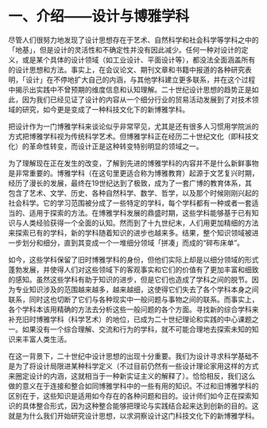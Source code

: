 # 一、介绍——设计与博雅学科

尽管人们很努力地发现了设计思想存在于艺术、自然科学和社会科学等学科之中的「地基」，但是设计的灵活性和不确定性并没有因此减少。任何一种对设计的定义，或是某个具体的设计领域（如工业设计、平面设计等），都没法全面涵盖所有的设计思想和方法。事实上，在会议论文、期刊文章和书籍中报道的各种研究表明，「设计」在不停地扩大自己的内涵，与其他学科建立更多联系，并在这个过程中揭示出实践中不曾预期的维度信息和认知理解。二十世纪设计思想的趋势正是如此，因为我们已经见证了设计的内容从一个细分行业的贸易活动发展到了对技术领域的研究，如今更是变成了一种科技文化下的新博雅学科。

把设计作为一门博雅学科来谈论似乎非常罕见，尤其是还有很多人习惯用学院派的方式把博雅学科视为传统科学艺术。但博雅学科正在经历二十世纪文化（即科技文化）的革命性转变，而设计正是这种转变特别明显的领域之一。

为了理解现在正在发生的改变，了解到先进的博雅学科的内容并不是什么新鲜事物是非常重要的。博雅学科（在这句里更适合称为博雅教育）起源于文艺复兴时期，经历了漫长的发展，最终在19世纪达到了极致，成为了一套广博的教育体系，其包含了艺术、文学、历史、各种自然科学、数学、哲学，以及那个时候刚刚兴起的社会科学。它的学习范围被分成了一些特定的学科，每个学科都有一种或者一套适当的、适用于探索的方法。在博雅学科发展的鼎盛时期，这些学科能够基于已有知识与人类经验获得一个全面的认知。然而到了十九世纪末，人们用更加精细的方法来探索已有的学科，新的学科随着知识的进步也越来多。结果，整个知识领域被进一步划分和细分，直到其变成一个一堆细分领域「拼凑」而成的“碎布床单”。

如今，这些学科保留了旧时博雅学科的身份，但他们实际上却是以细分领域的形式蓬勃发展，并使得人们对这些领域下的客观事实和它们的价值有了更加丰富和细致的感知。虽然这些学科有助于知识的进步，但是它们也造成了学科之间的脱节。因为专业知识涉及的范围越来越多，越来越细，这使得它们失去了各个学科本身之间联系，同时这也切断了它们与各种现实中一般问题与事物之间的联系。而事实上，各个学科本该用精确的方法去分析这些一般问题的各个方面。寻找新的综合学科来补充旧时博雅学科（科学艺术）的地位，已成为二十世纪理论和实践的中心课题之一。如果没有一个综合理解、交流和行为的学科，就不可能合理地去探索未知的知识来丰富人类生活。

在这一背景下，二十世纪中设计思想的出现十分重要。我们为设计寻求科学基础不是为了将设计局限进某种科学定义（不过目前仍然有一些设计理论家用这样的方式来圈定设计的内涵，这就相当于一种新实证主义的解释了）。恰恰相反，我们这么做的意义在于连接和整合如同博雅学科中的一些有用的知识。不过和旧博雅学科的区别在于，这些知识是适用如今存在的各种问题和目的。设计师们如今正在探索知识的具体整合形式，因为这种整合能够把理论与实践结合起来达到创新的目的。这就是为什么我们开始研究设计思想，以求洞察设计这门科技文化下的新博雅学科。